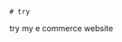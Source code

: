                                                                                                                                                                                                 # try
try my e commerce website
                        
                       
